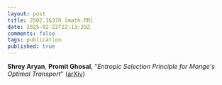 ```yaml
---
layout: post
title: 2502.16370 [math.PR]
date: 2025-02-22T22:13:29Z
comments: false
tags: publication
published: true
---
```


<b>Shrey Aryan</b>, <b>Promit Ghosal</b>, "<i>Entropic Selection Principle for Monge's Optimal Transport</i>" ([arXiv](http://arxiv.org/abs/2502.16370v1))
